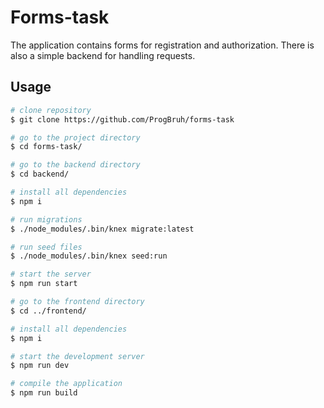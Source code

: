 # Forms-task

The application contains forms for registration and authorization. There is also a simple backend for handling requests.

## Usage

```sh
# clone repository
$ git clone https://github.com/ProgBruh/forms-task

# go to the project directory
$ cd forms-task/

# go to the backend directory
$ cd backend/

# install all dependencies
$ npm i

# run migrations
$ ./node_modules/.bin/knex migrate:latest

# run seed files
$ ./node_modules/.bin/knex seed:run

# start the server
$ npm run start

# go to the frontend directory
$ cd ../frontend/

# install all dependencies
$ npm i

# start the development server
$ npm run dev

# compile the application
$ npm run build
```
